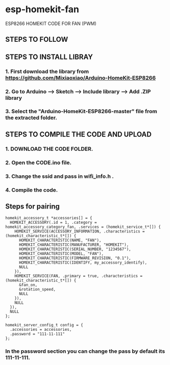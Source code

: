 
# esp-homekit-fan
ESP8266 HOMEKIT CODE FOR FAN (PWM)

## STEPS TO FOLLOW 

## STEPS TO INSTALL LIBRAY

### 1. First download the library from https://github.com/Mixiaoxiao/Arduino-HomeKit-ESP8266
### 2. Go to Arduino --> Sketch -->  Include library --> Add .ZIP library 
### 3. Select the "Arduino-HomeKit-ESP8266-master" file from the extracted folder.

## STEPS TO COMPILE THE CODE AND UPLOAD 

### 1. DOWNLOAD THE CODE FOLDER.
### 2. Open the CODE.ino file.
### 3. Change the ssid and pass in wifi_info.h .
### 4. Compile the code.

## Steps for pairing 

```
homekit_accessory_t *accessories[] = {
  HOMEKIT_ACCESSORY(.id = 1, .category = homekit_accessory_category_fan, .services = (homekit_service_t*[]) {
    HOMEKIT_SERVICE(ACCESSORY_INFORMATION, .characteristics = (homekit_characteristic_t*[]) {
      HOMEKIT_CHARACTERISTIC(NAME, "FAN"),
      HOMEKIT_CHARACTERISTIC(MANUFACTURER, "HOMEKIT"),
      HOMEKIT_CHARACTERISTIC(SERIAL_NUMBER, "1234567"),
      HOMEKIT_CHARACTERISTIC(MODEL, "FAN"),
      HOMEKIT_CHARACTERISTIC(FIRMWARE_REVISION, "0.1"),
      HOMEKIT_CHARACTERISTIC(IDENTIFY, my_accessory_identify),
      NULL
    }),
    HOMEKIT_SERVICE(FAN, .primary = true, .characteristics = (homekit_characteristic_t*[]) {
      &fan_on,
      &rotation_speed,
      NULL
    }),
    NULL
  }),
  NULL
};

homekit_server_config_t config = {
  .accessories = accessories,
  .password = "111-11-111"
};
```
### In the password section you can change the pass by default its 111-11-111.


